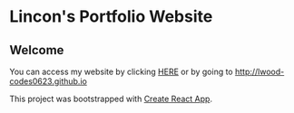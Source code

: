 # Lincon's Portfolio Website

## Welcome
 You can access my website by clicking [HERE](http://lwood-codes0623.github.io) or by going to http://lwood-codes0623.github.io

 This project was bootstrapped with [Create React App](https://github.com/facebook/create-react-app).
